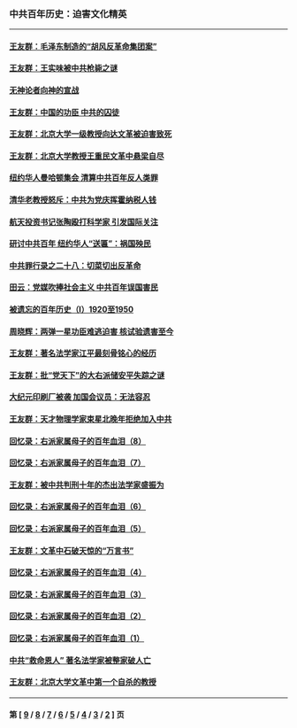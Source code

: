 ### 中共百年历史：迫害文化精英
---
#### [王友群：毛泽东制造的“胡风反革命集团案”](../../pages/nf1176111/n13324909.md?11010430) 
#### [王友群：王实味被中共枪毙之谜](../../pages/nf1176111/n13307502.md?11010430) 
#### [无神论者向神的宣战](../../pages/nf1176111/n13281535.md?11010430) 
#### [王友群：中国的功臣 中共的囚徒](../../pages/nf1176111/n13291790.md?11010430) 
#### [王友群：北京大学一级教授向达文革被迫害致死](../../pages/nf1176111/n13150966.md?11010430) 
#### [王友群：北京大学教授王重民文革中悬梁自尽](../../pages/nf1176111/n13084645.md?11010430) 
#### [纽约华人曼哈顿集会 清算中共百年反人类罪](../../pages/nf1176111/n13084157.md?11010430) 
#### [清华老教授怒斥：中共为党庆挥霍纳税人钱](../../pages/nf1176111/n13071430.md?11010430) 
#### [航天投资书记张陶殴打科学家 引发国际关注](../../pages/nf1176111/n13069132.md?11010430) 
#### [研讨中共百年 纽约华人“送匾”：祸国殃民](../../pages/nf1176111/n13057367.md?11010430) 
#### [中共罪行录之二十八：切菜切出反革命](../../pages/nf1176111/n13030600.md?11010430) 
#### [田云：党媒吹捧社会主义 中共百年误国害民](../../pages/nf1176111/n13006682.md?11010430) 
#### [被遗忘的百年历史（I）1920至1950](../../pages/nf1176111/n12986411.md?11010430) 
#### [周晓辉：两弹一星功臣难逃迫害 核试验遗害至今](../../pages/nf1176111/n12974997.md?11010430) 
#### [王友群：著名法学家江平最刻骨铭心的经历](../../pages/nf1176111/n12970787.md?11010430) 
#### [王友群：批“党天下”的大右派储安平失踪之谜](../../pages/nf1176111/n12954229.md?11010430) 
#### [大纪元印刷厂被袭 加国会议员：无法容忍](../../pages/nf1176111/n12883028.md?11010430) 
#### [王友群：天才物理学家束星北晚年拒绝加入中共](../../pages/nf1176111/n12792913.md?11010430) 
#### [回忆录：右派家属母子的百年血泪（8）](../../pages/nf1176111/n12706196.md?11010430) 
#### [回忆录：右派家属母子的百年血泪（7）](../../pages/nf1176111/n12706191.md?11010430) 
#### [王友群：被中共判刑十年的杰出法学家盛振为](../../pages/nf1176111/n12706141.md?11010430) 
#### [回忆录：右派家属母子的百年血泪（6）](../../pages/nf1176111/n12698863.md?11010430) 
#### [回忆录：右派家属母子的百年血泪（5）](../../pages/nf1176111/n12692515.md?11010430) 
#### [王友群：文革中石破天惊的“万言书”](../../pages/nf1176111/n12690994.md?11010430) 
#### [回忆录：右派家属母子的百年血泪（4）](../../pages/nf1176111/n12686410.md?11010430) 
#### [回忆录：右派家属母子的百年血泪（3）](../../pages/nf1176111/n12683820.md?11010430) 
#### [回忆录：右派家属母子的百年血泪（2）](../../pages/nf1176111/n12679738.md?11010430) 
#### [回忆录：右派家属母子的百年血泪（1）](../../pages/nf1176111/n12678112.md?11010430) 
#### [中共“救命恩人” 著名法学家被整家破人亡](../../pages/nf1176111/n12658168.md?11010430) 
#### [王友群：北京大学文革中第一个自杀的教授](../../pages/nf1176111/n12632697.md?11010430) 

---
#### 第 [ [9](./9.md?11010430) / [8](./8.md?11010430) / [7](./7.md?11010430) / [6](./6.md?11010430) / [5](./5.md?11010430) / [4](./4.md?11010430) / [3](./3.md?11010430) / [2](./2.md?11010430) ] 页
